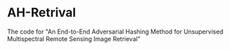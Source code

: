 # AH-Retrival
The code for "An End-to-End Adversarial Hashing Method for Unsupervised Multispectral Remote Sensing Image Retrieval"
